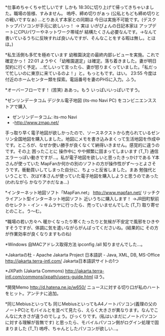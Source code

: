 *仕事めちゃくちゃ忙しいです
しかも 18:30に切り上げて帰ってきちゃいました。職場の皆様、すみません。
嗚呼、締め切りがぁっ (公私ともども締め切りとの戦いですなぁ)
…とりあえず本家との同期は 今日は実施不可能です。(デスクトップパソコンが手元に欲しいっ！ → 実は いがぴょんの日記本家は アップデートにCPUパワーやネットワーク帯域が 結構たくさん必要なんです。→なんて書いているうちに反映すれば良いんですが、そんなことをする暇は無し。とほほ。)

*私生活側も多忙を極めています
幼稚園決定の最終内部レビューを実施。これで確定かっ！
22:01 ようやく「幼稚園選定」は確定。落ち着きました。妻が明日契約に行く予定。…忙しいって言ったら、妻が怒りまくっていました。「私だって忙しいのに東京に来ているのよ！」と。もっともです。はい。
23:55 今度は 付近のホームセンター類を探索。電話番号を妻のPHSに入力。ふう。

*オーバーフローです！ (苦笑)
ああっ。もう いっぱいいっぱいですう。

*ゼンリンデータコム デジタル電子地図 (its-mo Navi PC) をコンビニエンスストアで購入
* ゼンリンデータコム: its-mo Navi
* -http://www.zmap.net/

手っ取り早く電子地図が欲しかったので、ソースネクストから売られているゼンリン全国地図を購入しました。地図にメモを書き込みまくって生活地図を作成中です。ところが、なぜか使い勝手が良くなくて納得いきません。感覚的に違うのです。その上 困ったことに 操作中に やや頻繁に固まってしまいます (T_T) 通信エラーっぽい動きですが…。私が電子地図を欲しいと思ったきっかけである Y本さんが使っていた MapFanか何かの別のソフトの方が操作性がず～っとよさそうです。衝動買いしてしまった自分に、ちょっと反省しました。まあ 勉強代ということで、次はY本さんが使っていた電子地図を購入しようと思うのであった (われながら かなりアホだなぁ…)

*インターネット地図ソフト「MapFan.net」
http://www.mapfan.net/
リッチクライアント型インターネット地図ソフト
近いうちに購入します！
→JR田町駅前のセレクト・イン・キムラヤに行ったら、売っていませんでした (T_T) 取り寄せとのこと。う～む。

*職場の若い方々へ
暖かくなったり寒くたったりと気候が不安定で風邪をひきやすそうですが、体調に気を遣いながらがんばってくださいね。(結果的に その方が作業効率が良くなりますものね)

*Windows 自MACアドレス取得方法
ipconfig /all
知りませんでした…。

*Jakartaの杜 - Apache Jakarta Project 日本語訳 - Java, XML, DB, MS-Office
http://jakarta.terra-intl.com/
Jakarta日本語訳サイトの1つ

*JXPath (Jakarta Commons)
http://jakarta.terra-intl.com/commons/jxpath/users-guide.html
ほう。

*開発Memo
http://d.hatena.ne.jp/w650/
ニュースに対する切り口が私のハートをヒット。アンテナに追加。

*同じMebiusといっても
同じMebiusといってもA4ノートパソコン(義理の父のノートPC)とモバイルとを並べて見たら、えらく大きさが異なります。なんでこんなに大きさが違うのでしょう。びっくりです。(私はいまだにノートパソコンに対する理解が皆無です)
と思ったら、モバイルパソコン側がログイン処理で固まりました (T_T) 嗚呼、ちゃんとしたパソコンが欲しい…。
